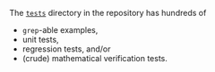The [`tests`](https://github.com/seamplex/feenox/tree/main/tests) directory in the repository has hundreds of
 
 - `grep`-able examples,
 - unit tests,
 - regression tests, and/or
 - (crude) mathematical verification tests.
